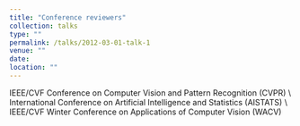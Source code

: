 ```yaml
---
title: "Conference reviewers"
collection: talks
type: ""
permalink: /talks/2012-03-01-talk-1
venue: ""
date: 
location: ""
---
```


IEEE/CVF Conference on Computer Vision and Pattern Recognition (CVPR) \\
International Conference on Artificial Intelligence and Statistics (AISTATS) \\
IEEE/CVF Winter Conference on Applications of Computer Vision (WACV)

